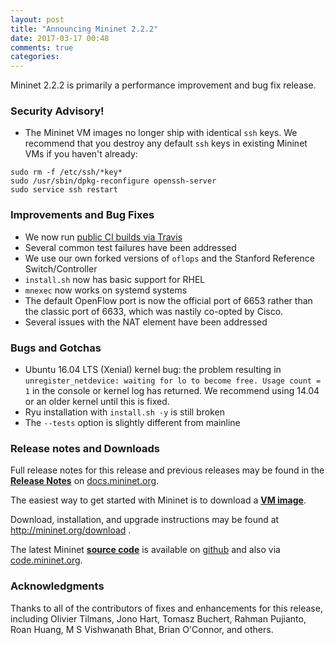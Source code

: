 ```yaml
---
layout: post
title: "Announcing Mininet 2.2.2"
date: 2017-03-17 00:48
comments: true
categories:
---
```


Mininet 2.2.2 is primarily a performance improvement and bug fix release.

### Security Advisory!

* The Mininet VM images no longer ship with identical `ssh` keys. We recommend that you
  destroy any default `ssh` keys in existing Mininet VMs if you haven't already:

```
sudo rm -f /etc/ssh/*key*
sudo /usr/sbin/dpkg-reconfigure openssh-server
sudo service ssh restart
```

### Improvements and Bug Fixes

* We now run [public CI builds via Travis](/blog/2017/01/12/testing-using-travis-ci/)
* Several common test failures have been addressed
* We use our own forked versions of `oflops` and the Stanford Reference
  Switch/Controller
* `install.sh` now has basic support for RHEL
* `mnexec` now works on systemd systems
* The default OpenFlow port is now the official port of 6653 rather
  than the classic port of 6633, which was nastily co-opted by Cisco.
* Several issues with the NAT element have been addressed

### Bugs and Gotchas

* Ubuntu 16.04 LTS (Xenial) kernel bug: the problem resulting
  in `unregister_netdevice: waiting for lo to become free. Usage count
  = 1` in the console or kernel log has returned. We recommend using 14.04
  or an older kernel until this is fixed.
* Ryu installation with `install.sh -y` is still broken
* The `--tests` option is slightly different from mainline

### Release notes and Downloads

Full release notes for this release and previous releases
may be found in the **[Release Notes](https://github.com/mininet/mininet/wiki/Documentation#mininet-release-notes)**
on [docs.mininet.org](http://docs.mininet.org).

The easiest way to get started with Mininet is to download a
**[VM image](http://mininet.org/download)**.

Download, installation, and upgrade instructions may be found at
<http://mininet.org/download> .

The latest Mininet **[source code](http://code.mininet.org)** is available on
[github]([http://github.com/mininet/mininet) and also via
[code.mininet.org](http://code.mininet.org).

### Acknowledgments

Thanks to all of the contributors of fixes and enhancements for this
release, including Olivier Tilmans, Jono Hart, Tomasz Buchert, Rahman
Pujianto, Roan Huang, M S Vishwanath Bhat, Brian O'Connor, and others.
